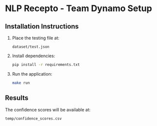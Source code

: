 # NLP Recepto - Team Dynamo Setup

## Installation Instructions

1. Place the testing file at:
   ```
   dataset/test.json
   ```

2. Install dependencies:
   ```bash
   pip install -r requirements.txt
   ```

3. Run the application:
   ```bash
   make run
   ```

## Results
The confidence scores will be available at:
```
temp/confidence_scores.csv
```